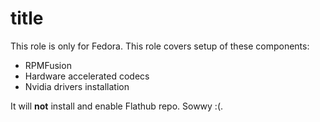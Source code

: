 # title
This role is only for Fedora. This role covers setup of these components:
+ RPMFusion
+ Hardware accelerated codecs
+ Nvidia drivers installation

It will **not** install and enable Flathub repo. Sowwy :(.
